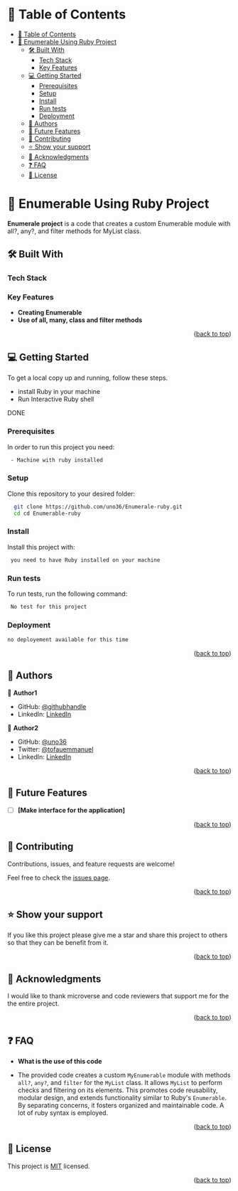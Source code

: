 # 📗 Table of Contents

- [📗 Table of Contents](#-table-of-contents)
- [📖 Enumerable Using Ruby Project](#-enumerable-using-ruby-project)
  - [🛠 Built With ](#-built-with-)
    - [Tech Stack ](#tech-stack-)
    - [Key Features ](#key-features-)
  - [💻 Getting Started ](#-getting-started-)
    - [Prerequisites](#prerequisites)
    - [Setup](#setup)
    - [Install](#install)
    - [Run tests](#run-tests)
    - [Deployment](#deployment)
  - [👥 Authors ](#-authors-)
  - [🔭 Future Features ](#-future-features-)
  - [🤝 Contributing ](#-contributing-)
  - [⭐️ Show your support ](#️-show-your-support-)
  - [🙏 Acknowledgments ](#-acknowledgments-)
  - [❓ FAQ ](#-faq-)
  - [📝 License ](#-license-)

<!-- PROJECT DESCRIPTION -->

# 📖 Enumerable Using Ruby Project<a name="about-project"></a>

**Enumerale project** is a code that creates a custom Enumerable module with all?, any?, and filter methods for MyList class.

## 🛠 Built With <a name="built-with"></a>

### Tech Stack <a name="RUBY"></a>

<!-- Features -->

### Key Features <a name="key-features"></a>

- **Creating Enumerable**
- **Use of all, many, class and filter methods**

<p align="right">(<a href="#readme-top">back to top</a>)</p>


<!-- GETTING STARTED -->

## 💻 Getting Started <a name="getting-started"></a>

To get a local copy up and running, follow these steps.
- install Ruby  in your machine
- Run Interactive Ruby shell

DONE

### Prerequisites

In order to run this project you need:

```sh
 - Machine with ruby installed
```


### Setup

Clone this repository to your desired folder:

```sh
  git clone https://github.com/uno36/Enumerale-ruby.git
  cd cd Enumerable-ruby

```

### Install

Install this project with:

```sh
 you need to have Ruby installed on your machine

```

### Run tests

To run tests, run the following command:


```sh
 No test for this project
```


### Deployment

```sh
no deployement available for this time
```


<p align="right">(<a href="#readme-top">back to top</a>)</p>

<!-- AUTHORS -->

## 👥 Authors <a name="authors"></a>

👤 **Author1**

- GitHub: [@githubhandle](https://github.com/zbahati/)
- LinkedIn: [LinkedIn](https://www.linkedin.com/in/zirimwabagabo-bahati/)

👤 **Author2**

- GitHub: [@uno36](https://github.com/uno36)
- Twitter: [@tofauemmanuel](https://twitter.com/tofauemmanuel)
- LinkedIn: [LinkedIn](https://www.linkedin.com/in/emmanuel-tofa-673b2516a/)

<p align="right">(<a href="#readme-top">back to top</a>)</p>

<!-- FUTURE FEATURES -->

## 🔭 Future Features <a name="future-features"></a>

- [ ] **[Make interface for the application]**

<p align="right">(<a href="#readme-top">back to top</a>)</p>

<!-- CONTRIBUTING -->

## 🤝 Contributing <a name="contributing"></a>

Contributions, issues, and feature requests are welcome!

Feel free to check the [issues page](https://github.com/uno36/Enumerable-ruby/issues).

<p align="right">(<a href="#readme-top">back to top</a>)</p>

<!-- SUPPORT -->

## ⭐️ Show your support <a name="support"></a>

If you like this project please give me a star and share this project to others so that they can be benefit from it.
<p align="right">(<a href="#readme-top">back to top</a>)</p>

<!-- ACKNOWLEDGEMENTS -->

## 🙏 Acknowledgments <a name="acknowledgements"></a>

I would like to thank microverse and code reviewers that support me for the the entire project.

<p align="right">(<a href="#readme-top">back to top</a>)</p>

<!-- FAQ (optional) -->

## ❓ FAQ <a name="faq"></a>

- **What is the use of this code**

- The provided code creates a custom `MyEnumerable` module with methods `all?`, `any?`, and `filter` for the `MyList` class. It allows `MyList` to perform checks and filtering on its elements. This promotes code reusability, modular design, and extends functionality similar to Ruby's `Enumerable`. By separating concerns, it fosters organized and maintainable code. A lot of ruby syntax is employed. 

<p align="right">(<a href="#readme-top">back to top</a>)</p>

<!-- LICENSE -->

## 📝 License <a name="license"></a>

This project is [MIT](LICENSE) licensed.

<p align="right">(<a href="#readme-top">back to top</a>)</p>
